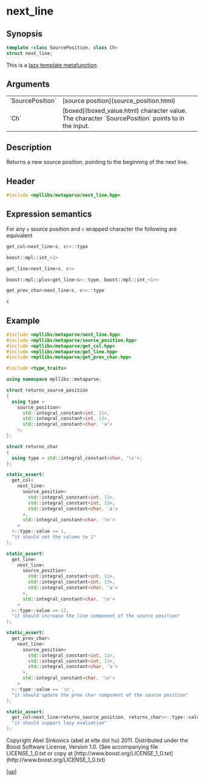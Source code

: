 # next_line

## Synopsis

```cpp
template <class SourcePosition, class Ch>
struct next_line;
```

This is a [lazy template metafunction](lazy_metafunction.html).

## Arguments

<table cellpadding='0' cellspacing='0'>
  <tr>
    <td>`SourcePosition`</td>
    <td>[source position](source_position.html)</td>
  </tr>
  <tr>
    <td>`Ch`</td>
    <td>
      [boxed](boxed_value.html) character value. The character `SourcePosition`
      points to in the input.
    </td>
  </tr>
</table>

## Description

Returns a new source position, pointing to the beginning of the next line.

## Header

```cpp
#include <mpllibs/metaparse/next_line.hpp>
```

## Expression semantics

For any `s` source position and `c` wrapped character the following are
equivalent

```cpp
get_col<next_line<s, c>>::type

boost::mpl::int_<1>
```

```cpp
get_line<next_line<s, c>>

boost::mpl::plus<get_line<s>::type, boost::mpl::int_<1>>
```

```cpp
get_prev_char<next_line<s, c>>::type

c
```

## Example

```cpp
#include <mpllibs/metaparse/next_line.hpp>
#include <mpllibs/metaparse/source_position.hpp>
#include <mpllibs/metaparse/get_col.hpp>
#include <mpllibs/metaparse/get_line.hpp>
#include <mpllibs/metaparse/get_prev_char.hpp>

#include <type_traits>

using namespace mpllibs::metaparse;

struct returns_source_position
{
  using type =
    source_position<
      std::integral_constant<int, 11>,
      std::integral_constant<int, 13>,
      std::integral_constant<char, 'a'>
    >;
};

struct returns_char
{
  using type = std::integral_constant<char, '\n'>;
};

static_assert(
  get_col<
    next_line<
      source_position<
        std::integral_constant<int, 11>,
        std::integral_constant<int, 13>,
        std::integral_constant<char, 'a'>
      >,
      std::integral_constant<char, '\n'>
    >
  >::type::value == 1,
  "it should set the column to 1"
);

static_assert(
  get_line<
    next_line<
      source_position<
        std::integral_constant<int, 11>,
        std::integral_constant<int, 13>,
        std::integral_constant<char, 'a'>
      >,
      std::integral_constant<char, '\n'>
    >
  >::type::value == 12,
  "it should increase the line component of the source position"
);

static_assert(
  get_prev_char<
    next_line<
      source_position<
        std::integral_constant<int, 11>,
        std::integral_constant<int, 13>,
        std::integral_constant<char, 'a'>
      >,
      std::integral_constant<char, '\n'>
    >
  >::type::value == '\n',
  "it should update the prev char component of the source position"
);

static_assert(
  get_col<next_line<returns_source_position, returns_char>>::type::value == 1,
  "it should support lazy evaluation"
);
```

<p class="copyright">
Copyright Abel Sinkovics (abel at elte dot hu) 2011.
Distributed under the Boost Software License, Version 1.0.
(See accompanying file LICENSE_1_0.txt or copy at
[http://www.boost.org/LICENSE_1_0.txt](http://www.boost.org/LICENSE_1_0.txt)
</p>

[[up]](reference.html)

